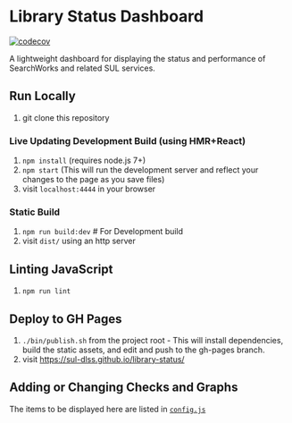 # Library Status Dashboard
[![codecov](https://codecov.io/gh/sul-dlss/searchworks-status/branch/main/graph/badge.svg)](https://codecov.io/gh/sul-dlss/searchworks-status)

A lightweight dashboard for displaying the status and performance of SearchWorks and related SUL services.

## Run Locally
1. git clone this repository

### Live Updating Development Build (using HMR+React)
1. `npm install` (requires node.js 7+)
1. `npm start` (This will run the development server and reflect your changes to the page as you save files)
1. visit `localhost:4444` in your browser

### Static Build
1. `npm run build:dev` # For Development build
1. visit `dist/` using an http server

## Linting JavaScript
1. `npm run lint`

## Deploy to GH Pages
1. `./bin/publish.sh` from the project root - This will install dependencies, build the static assets, and edit and push to the gh-pages branch.
1. visit https://sul-dlss.github.io/library-status/

## Adding or Changing Checks and Graphs
The items to be displayed here are listed in [`config.js`](https://github.com/sul-dlss/library-status/blob/main/src/config.js)
